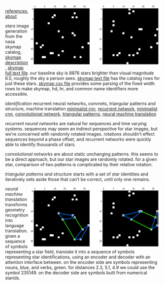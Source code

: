 <img src="docs/images/nouns and verbs level0.png" align="right" width="426" height="202"/>

[references](http://starid.org/references), [about](http://starid.org/about)

*stars* image generation from the nasa skymap catalog, [skymap description](https://drive.google.com/file/d/0B50jA_ROMYdHRjF6VUhKTkxvU0U/view?usp=sharing), [skymap full text file](https://drive.google.com/file/d/0B50jA_ROMYdHMTNoenMzYkpNdXc/view?usp=sharing). our baseline sky is 8876 stars brighter than visual magnitude 6.5, roughly the sky a person sees.  [skymap text file](https://raw.githubusercontent.com/noahhsmith/starid/master/stars/skymap.txt) has the catalog rows for just these stars. [skymap csv file](https://raw.githubusercontent.com/noahhsmith/starid/master/stars/skymap.csv) provides some parsing of the fixed width rows to make skymap, hd, hr, and common name identifiers more accessible.

*identification* recurrent neural networks, convnets, triangular patterns and structure, machine translation [minimalist rnn](https://github.com/noahhsmith/starid/blob/master/identification/recurrent_minimalist.py), [recurrent network](https://github.com/noahhsmith/starid/blob/master/identification/recurrent.py), [minimalist cnn](https://github.com/noahhsmith/starid/blob/master/identification/convolutional_minimalist.py), [convolutional network](https://github.com/noahhsmith/starid/blob/master/identification/convolutional.py), [triangular patterns](https://github.com/noahhsmith/starid/blob/master/identification/triangles.cpp), [neural machine translation](https://www.linkedin.com/pulse/star-identification-translation-noah-smith/)

*recurrent neural networks* are natural for sequences and time varying systems. sequences may seem an indirect perspective for star images, but we're concerned with randomly rotated images. rotations shouldn't effect sequences beyond a phase offset, and recurrent networks were quickly able to identify thousands of stars.

*convolutional networks* are about static unchanging patterns. this seems to be a direct approach, but our star images are randomly rotated. for a given star, comparison of two patterns is complicated by their relative rotation.

*triangular patterns and structure* starts with a set of star identities and iteratively sets aside those that can’t be correct, until only one remains.

<img src="docs/images/nouns and verbs.png" align="right" width="426" height="202"/>

*neural machine translation* transforms geometry recognition into language translation. given a sequence of symbols representing a star field, translate it into a sequence of symbols representing star identifications, using an encoder and decoder with an attention interface between. on the encoder side are symbols representing nouns, blue, and verbs, green. for distances 2.3, 5.1, 4.9 we could use the symbol 235149. on the decoder side are symbols built from numerical starids.
